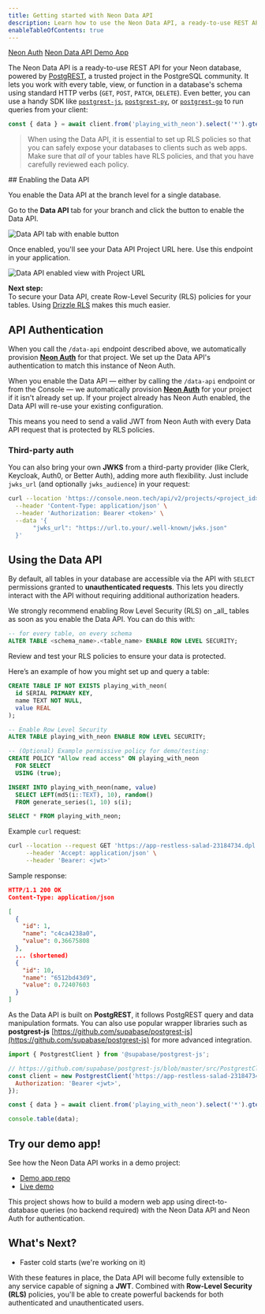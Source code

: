 ```yaml
---
title: Getting started with Neon Data API
description: Learn how to use the Neon Data API, a ready-to-use REST API built on top of your Neon database
enableTableOfContents: true
---
```


<PrivatePreviewEnquire />

<InfoBlock>
  <DocsList title="Related docs" theme="docs">
    <a href="/docs/guides/neon-auth">Neon Auth</a>
  </DocsList>
  <DocsList title="Demo app" theme="repo">
    <a href="https://github.com/neondatabase-labs/neon-data-api-neon-auth">Neon Data API Demo App</a>
  </DocsList>
</InfoBlock>

The Neon Data API is a ready-to-use REST API for your Neon database, powered by [PostgREST](https://docs.postgrest.org/en/v13/), a trusted project in the PostgreSQL community. It lets you work with every table, view, or function in a database's schema using standard HTTP verbs (`GET`, `POST`, `PATCH`, `DELETE`). Even better, you can use a handy SDK like [`postgrest-js`](https://github.com/supabase/postgrest-js), [`postgrest-py`](https://github.com/supabase-community/postgrest-py), or [`postgrest-go`](https://github.com/supabase-community/postgrest-go) to run queries from your client:

```javascript shouldWrap
const { data } = await client.from('playing_with_neon').select('*').gte('value', 0.5);
```

> When using the Data API, it is essential to set up RLS policies so that you can safely expose your databases to clients such as web apps. Make sure that _all_ of your tables have RLS policies, and that you have carefully reviewed each policy.

<Steps>
## Enabling the Data API

You enable the Data API at the branch level for a single database.

Go to the **Data API** tab for your branch and click the button to enable the Data API.

![Data API tab with enable button](/docs/data-api/data-api-tab.png)

Once enabled, you'll see your Data API Project URL here. Use this endpoint in your application.

![Data API enabled view with Project URL](/docs/data-api/data-api-enabled.png)

**Next step:**  
To secure your Data API, create Row-Level Security (RLS) policies for your tables. Using [Drizzle RLS](/docs/guides/neon-rls-drizzle) makes this much easier.

## API Authentication

When you call the `/data-api` endpoint described above, we automatically provision [**Neon Auth**](/docs/guides/neon-auth) for that project. We set up the Data API's authentication to match this instance of Neon Auth.

When you enable the Data API — either by calling the `/data-api` endpoint or from the Console — we automatically provision [**Neon Auth**](/docs/guides/neon-auth) for your project if it isn't already set up. If your project already has Neon Auth enabled, the Data API will re-use your existing configuration.

This means you need to send a valid JWT from Neon Auth with every Data API request that is protected by RLS policies.

### Third-party auth

You can also bring your own **JWKS** from a third-party provider (like Clerk, Keycloak, Auth0, or Better Auth), adding more auth flexibility. Just include `jwks_url` (and optionally `jwks_audience`) in your request:

```bash shouldWrap
curl --location 'https://console.neon.tech/api/v2/projects/<project_id>/branches/<branch_id>/data-api' \
  --header 'Content-Type: application/json' \
  --header 'Authorization: Bearer <token>' \
  --data '{
       "jwks_url": "https://url.to.your/.well-known/jwks.json"
  }'
```

## Using the Data API

By default, all tables in your database are accessible via the API with `SELECT` permissions granted to **unauthenticated requests**. This lets you directly interact with the API without requiring additional authorization headers.

<Admonition type="warning">
We strongly recommend enabling Row Level Security (RLS) on _all_ tables as soon as you enable the Data API. You can do this with:

```sql
-- for every table, on every schema
ALTER TABLE <schema_name>.<table_name> ENABLE ROW LEVEL SECURITY;
```

Review and test your RLS policies to ensure your data is protected.
</Admonition>

Here’s an example of how you might set up and query a table:

```sql shouldWrap
CREATE TABLE IF NOT EXISTS playing_with_neon(
  id SERIAL PRIMARY KEY,
  name TEXT NOT NULL,
  value REAL
);

-- Enable Row Level Security
ALTER TABLE playing_with_neon ENABLE ROW LEVEL SECURITY;

-- (Optional) Example permissive policy for demo/testing:
CREATE POLICY "Allow read access" ON playing_with_neon
  FOR SELECT
  USING (true);

INSERT INTO playing_with_neon(name, value)
  SELECT LEFT(md5(i::TEXT), 10), random()
  FROM generate_series(1, 10) s(i);

SELECT * FROM playing_with_neon;
```

Example `curl` request:

```bash shouldWrap
curl --location --request GET 'https://app-restless-salad-23184734.dpl.myneon.app/playing_with_neon' \
     --header 'Accept: application/json' \
     --header 'Bearer: <jwt>'
```

Sample response:

```json
HTTP/1.1 200 OK
Content-Type: application/json

[
  {
    "id": 1,
    "name": "c4ca4238a0",
    "value": 0.36675808
  },
  ... (shortened)
  {
    "id": 10,
    "name": "6512bd43d9",
    "value": 0.72407603
  }
]

```

As the Data API is built on **PostgREST**, it follows PostgREST query and data manipulation formats. You can also use popular wrapper libraries such as **postgrest-js** [https://github.com/supabase/postgrest-js](https://github.com/supabase/postgrest-js) for more advanced integration.

```javascript shouldWrap
import { PostgrestClient } from '@supabase/postgrest-js';

// https://github.com/supabase/postgrest-js/blob/master/src/PostgrestClient.ts#L41
const client = new PostgrestClient('https://app-restless-salad-23184734.dpl.myneon.app', {
  Authorization: 'Bearer <jwt>',
});

const { data } = await client.from('playing_with_neon').select('*').gte('value', 0.5);

console.table(data);
```

## Try our demo app!

See how the Neon Data API works in a demo project:

- [Demo app repo](https://github.com/neondatabase-labs/neon-data-api-neon-auth)
- [Live demo](https://neon-data-api-neon-auth.vercel.app/handler/sign-in?after_auth_return_to=%2F)

This project shows how to build a modern web app using direct-to-database queries (no backend required) with the Neon Data API and Neon Auth for authentication.

</Steps>

## What's Next?

- Faster cold starts (we're working on it)

With these features in place, the Data API will become fully extensible to any service capable of signing a **JWT**. Combined with **Row-Level Security (RLS)** policies, you'll be able to create powerful backends for both authenticated and unauthenticated users.
